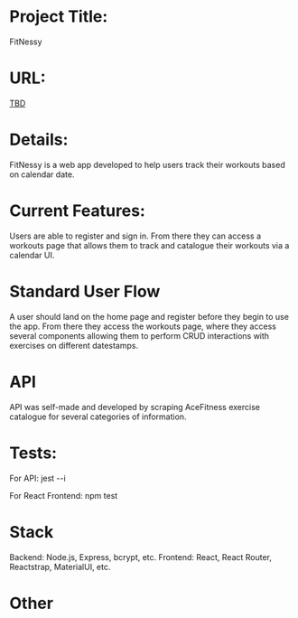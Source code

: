# Project Title: 

FitNessy

# URL: 

[TBD](https://fitnessy.vercel.app)

# Details:
FitNessy is a web app developed to help users track their workouts based on calendar date. 

# Current Features:

Users are able to register and sign in. From there they can access a workouts page that allows them to track and catalogue their workouts via a calendar UI.

# Standard User Flow

A user should land on the home page and register before they begin to use the app. From there they access the workouts page, where they access several components allowing them to perform CRUD interactions with exercises on different datestamps.

# API 

API was self-made and developed by scraping AceFitness exercise catalogue for several categories of information.

# Tests:

For API:
jest --i

For React Frontend:
npm test

# Stack

Backend: Node.js, Express, bcrypt, etc.
Frontend: React, React Router, Reactstrap, MaterialUI, etc. 

# Other



